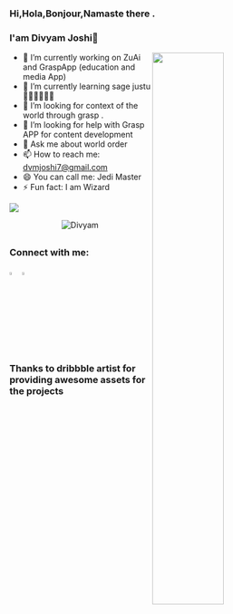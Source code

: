 ### Hi,Hola,Bonjour,Namaste there .
### I'am Divyam Joshi👋

<img align="right" src="https://user-images.githubusercontent.com/24698014/136193380-861bdf9a-28c0-498f-979a-a63c77982015.png" width="50%"/>

- 🔭 I’m currently working on ZuAi and GraspApp (education and media App)
- 🌱 I’m currently learning sage justu 🧙🏼‍♂️🧙🏼‍♂
- 🤖 I’m looking for context of the world through grasp .
- 🤔 I’m looking for help with Grasp APP for content development 
- 💬 Ask me about  world order 
- 📫 How to reach me: dvmjoshi7@gmail.com
- 😄 You can call me: Jedi Master
- ⚡ Fun fact: I am Wizard 

<img src="https://github-readme-stats.vercel.app/api?username=dvmjoshi&&show_icons=true&title_color=ffffff&icon_color=bb2acf&text_color=daf7dc&bg_color=191919">
<p align="center"><img src="https://komarev.com/ghpvc/?username=dvmjoshi&label=PROFILE+VIEWS&style=flat-square" alt="Divyam" /></p>

##
### Connect with me:

[<img src="https://img.icons8.com/color/48/000000/twitter.png" width="3.5%"/>](https://twitter.com/ProDIVYAM) [<img src="https://img.icons8.com/color/48/000000/linkedin.png" width="3.5%"/>](https://www.linkedin.com/in/divyam-joshi-ba0056127) 

### Thanks to dribbble artist for providing awesome assets for the projects


